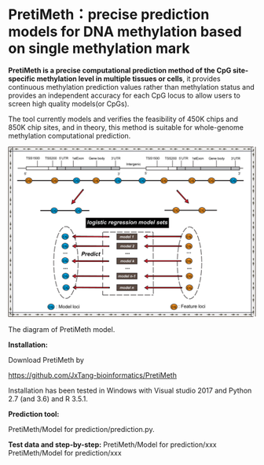 # PretiMeth：precise prediction models for DNA methylation based on single methylation mark

**PretiMeth is a precise computational prediction method of the CpG site-specific methylation level in multiple tissues or cells**, it provides continuous methylation prediction values rather than methylation status and provides an independent accuracy for each CpG locus to allow users to screen high quality models(or CpGs).

The tool currently models and verifies the feasibility of 450K chips and 850K chip sites, and in theory, this method is suitable for whole-genome methylation computational prediction.

![image](https://github.com/JxTang-bioinformatics/PretiMeth/blob/master/web_picture0724_2.png)

The diagram of PretiMeth model.

**Installation:**

Download PretiMeth by

https://github.com/JxTang-bioinformatics/PretiMeth

Installation has been tested in Windows with Visual studio 2017 and Python 2.7 (and 3.6) and R 3.5.1.

**Prediction tool:**

PretiMeth/Model for prediction/prediction.py.

**Test data and step-by-step:**
PretiMeth/Model for prediction/xxx
PretiMeth/Model for prediction/xxx
